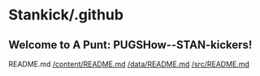#  Stankick/.github

##  Welcome to A Punt: PUGSHow--STAN-kickers!

README.md
[/content/README.md](./content/README.md)
[/data/README.md](./data/README.md)
[/src/README.md](./src/README.md)
